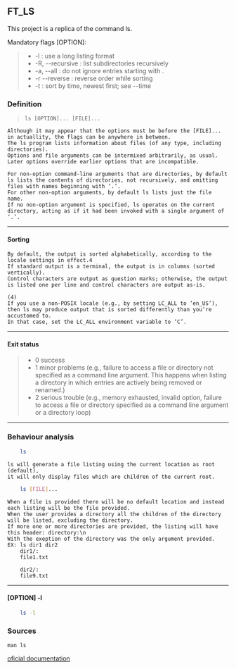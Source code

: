 ## FT_LS
This project is a replica of the command ls.

Mandatory flags [OPTION]:
> - -l : use a long listing format
> - -R, --recursive : list subdirectories recursively
> - -a, --all : do not ignore entries starting with .
> - -r --reverse : reverse order while sorting
> - -t : sort by time, newest first; see --time

### Definition
> ```ls [OPTION]... [FILE]...```

	Although it may appear that the options must be before the [FILE]... in actuallity, the flags can be anywhere in between.
	The ls program lists information about files (of any type, including directories).
	Options and file arguments can be intermixed arbitrarily, as usual. Later options override earlier options that are incompatible.

	For non-option command-line arguments that are directories, by default ls lists the contents of directories, not recursively, and omitting files with names beginning with ‘.’.
	For other non-option arguments, by default ls lists just the file name.
	If no non-option argument is specified, ls operates on the current directory, acting as if it had been invoked with a single argument of ‘.’. 
***
#### Sorting
	By default, the output is sorted alphabetically, according to the locale settings in effect.4
	If standard output is a terminal, the output is in columns (sorted vertically).
	Control characters are output as question marks; otherwise, the output is listed one per line and control characters are output as-is.
	
	(4)
	If you use a non-POSIX locale (e.g., by setting LC_ALL to ‘en_US’), then ls may produce output that is sorted differently than you’re accustomed to.
	In that case, set the LC_ALL environment variable to ‘C’.
***
#### Exit status
> - 0 success
> - 1 minor problems  (e.g., failure to access a file or directory not
> specified as a command line argument.  This happens when listing a
> directory in which entries are actively being removed or renamed.)
> - 2 serious trouble (e.g., memory exhausted, invalid option, failure
> to access a file or directory specified as a command line argument
> or a directory loop)
***
### Behaviour analysis

```bash
	ls
```

	ls will generate a file listing using the current location as root (default),
	it will only display files which are children of the current root.

```bash
	ls [FILE]...
```
	When a file is provided there will be no default location and instead each listing will be the file provided.
	When the user provides a directory all the children of the directory will be listed, excluding the directory.
	If more one or more directories are provided, the listing will have this header: directory:\n	
  	With the exeption of the directory was the only argument provided.
	EX: ls dir1 dir2
		dir1/:
		file1.txt

		dir2/:
		file9.txt
 
	
***

#### [OPTION] -l

```bash
	ls -l
```


### Sources
```man ls```

[oficial documentation](https://www.gnu.org/software/coreutils/manual/html_node/ls-invocation.html#ls-invocation)
